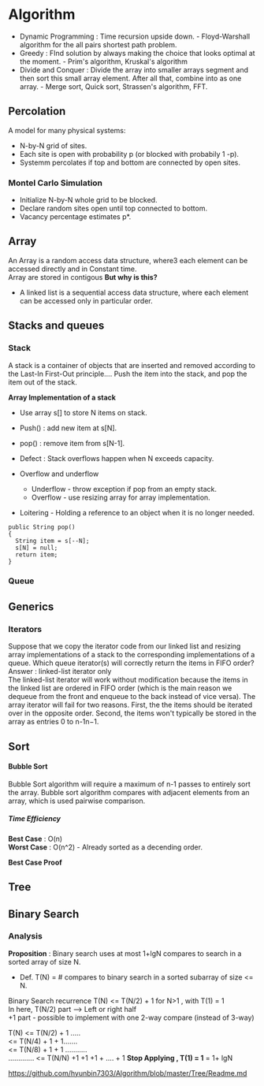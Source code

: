 




# Algorithm
* Dynamic Programming :  Time recursion upside down. - Floyd-Warshall algorithm for the all pairs shortest path problem.
* Greedy : FInd solution by always making the choice that looks optimal at the moment. - Prim's algorithm, Kruskal's algorithm
* Divide and Conquer : Divide the array into smaller arrays segment and then sort this small array element. After all that, combine into as one array. - Merge sort, Quick sort, Strassen's algorithm, FFT.



## Percolation
A model for many physical systems:
* N-by-N grid of sites.
* Each site is open with probability p (or blocked with probabily 1 -p).
* Systemm percolates if top and bottom are connected by open sites.      

### Montel Carlo Simulation
* Initialize N-by-N whole grid to be blocked.
* Declare random sites open until top connected to bottom.
* Vacancy percentage estimates p*. 


## Array 
An Array  is a random access data structure, where3 each element can be accessed directly and in Constant time.      
Array are stored in contigous 
**But why is this?**           

* A linked list is a sequential access data structure, where each element can be accessed
only in particular order. 


## Stacks and queues
### Stack 
A stack is a container of objects that are inserted and removed according to the
Last-In First-Out principle....
Push the item into the stack, and pop the item out of the stack.

**Array Implementation of a stack**
* Use array s[] to store N items on stack.
* Push() : add new item at s[N].
* pop() : remove item from s[N-1].
* Defect : Stack overflows happen when N exceeds capacity.

* Overflow and underflow
  - Underflow - throw exception if pop from an empty stack.
  - Overflow - use resizing array for array implementation.
* Loitering - Holding a reference to an object when it is no longer needed.
```
public String pop()
{
  String item = s[--N];
  s[N] = null;
  return item;
}
```
### Queue 



## Generics 


### Iterators
Suppose that we copy the iterator code from our linked list and resizing array implementations of a stack to the corresponding implementations of a queue.
Which queue iterator(s) will correctly return the items in FIFO order?       
Answer : linked-list iterator only            
The linked-list iterator will work without modification because the items in the linked list are ordered in FIFO order (which is the main reason we dequeue from the front and enqueue to the back instead of vice versa).
The array iterator will fail for two reasons. First, the the items should be iterated over in the opposite order. Second, the items won't typically be stored in the array as entries 0 to n-1n−1.


## Sort

#### Bubble Sort

Bubble Sort algorithm will require a maximum of n-1 passes to entirely sort the array. 
Bubble sort algorithm compares with adjacent elements from an array, which is used pairwise comparison. 
##### Time Efficiency
**Best Case** : O(n)          
**Worst Case** : O(n^2) - Already sorted as a decending order. 


**Best Case Proof**




## Tree



## Binary Search 

### Analysis
**Proposition** : Binary search uses at most 1+lgN compares to search in a sorted array of size N.     
* Def. T(N) = # compares to binary search in a sorted subarray of size <= N.

Binary Search recurrence  T(N) <= T(N/2) + 1 for N>1 , with T(1) = 1    
In here, T(N/2) part --> Left or right half        
+1 part - possible to implement with one 2-way compare (instead of 3-way)      

T(N) <= T(N/2) + 1    .....     
     <= T(N/4) + 1 + 1.......           
     <= T(N/8) + 1 + 1 ...........               
     .............
     <= T(N/N) +1 +1 +1 + .... + 1        **Stop Applying , T(1) = 1**
     = 1+ lgN



https://github.com/hyunbin7303/Algorithm/blob/master/Tree/Readme.md        

